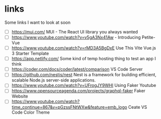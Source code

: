 # links
Some links I want to look at soon

- [ ] https://mui.com/ MUI - The React UI library you always wanted
- [ ] https://www.youtube.com/watch?v=v5gA3Nx41Aw - Introducing Petite-Vue
- [ ] https://www.youtube.com/watch?v=rMD3A5BgDxE Use This Vite Vue.js 3 Starter Template
- [ ] https://app.netlify.com/ Some kind of temp hosting thing to test an app I think
- [ ] https://coder.com/docs/coder/latest/comparison VS Code Server
- [ ] https://github.com/nestjs/nest Nest is a framework for building efficient, scalable Node.js server-side applications.
- [ ] https://www.youtube.com/watch?v=UFrogJY9WHI Using Faker Youtube
- [ ] https://www.opensourceagenda.com/projects/graphql-faker Faker Website
- [ ] https://www.youtube.com/watch?time_continue=867&v=pGzssFNtWXw&feature=emb_logo Ceate VS Code Color Theme
